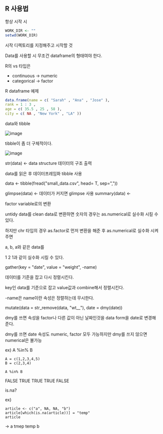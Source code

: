 ## R 사용법
항상 시작 시

```R
WORK_DIR <- ""
setwd(WORK_DIR)
```

시작 디렉토리를 지정해주고 시작할 것

Data를 사용할 시 무조건 dataframe의 형태여야 한다.

R의 vs 타입은 
- continuous -> numeric
- categorical -> factor

R dataframe 예제

```r
data.frame(name = c( "Sarah" , "Ana" , "Jose" ),
rank = 1 : 3 ,
age = c( 35.5 , 25 , 58 ),
city = c( NA , "New York" , "LA" ))
```

data와 tibble

![image](https://github.com/Jaeboong/Study/assets/158824294/77457e68-3763-4ce8-b686-eca201786f3d)

tibble이 좀 더 구체적이다.

![image](https://github.com/Jaeboong/Study/assets/158824294/75a931f0-ddc0-4a0f-93a7-c8a1403dbd1d)

str(data) <- data structure 데이터의 구조 출력

data를 읽은 후 데이터프레임화 tibble 사용

data <- tibble(fread("small_data.csv", head= T, sep=","))

glimpse(data) <- 데이터가 커지면 glimpse 사용
summary(data) <- 

factor variable로의 변환

untidy data를 clean data로 변환하면 숫자의 경우는 as.numerical로 실수화 시킬 수 있다.

하지만 chr 타입의 경우 as.factor로 먼저 변환을 해준 후 as.numerical로 실수화 시켜주면 

a, b, a와 같은 data를

1 2 1과 같이 실수화 시킬 수 있다.

gather(key = "date", value = "weight", -name)

데이터를 기준을 잡고 다시 정렬시킨다.

key인 data를 기준으로 잡고 value값과 combine해서 정렬시킨다.

-name은 name이란 속성은 정렬하는데 무시한다.

mutate(data = str_remove(data, "wt__"), date = dmy(date))

dmy를 쓰면 속성을 factor나 다른 값이 아닌 날짜인것을 data form을 date로 변경해준다.

dmy를 쓰면 date 속성도 numeric, factor 모두 가능하지만 dmy를 쓰지 않으면 numerical은 불가능


ex) A %in% B

```
A = c(1,2,3,4,5)
B = c(2,3,4)

A %in% B
```

FALSE TRUE TRUE TRUE FALSE

is.na?

ex) 

```
article <- c("a", NA, NA, "b")
article[which(is.na(article))] = "temp"
article
```

-> a tmep temp b


